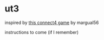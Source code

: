 # ut3

inspired by [this connect4 game](https://github.com/margual56/connect4) by margual56

instructions to come (if I remember)

